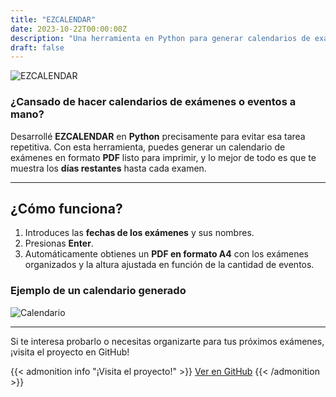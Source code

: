 ```yaml
---
title: "EZCALENDAR"
date: 2023-10-22T00:00:00Z
description: "Una herramienta en Python para generar calendarios de exámenes en PDF automáticamente."
draft: false
---
```


![EZCALENDAR](/PersonalWEB2.0/images/EZCALENDAR.png)

### ¿Cansado de hacer calendarios de exámenes o eventos a mano?

Desarrollé **EZCALENDAR** en **Python** precisamente para evitar esa tarea repetitiva. Con esta herramienta, puedes generar un calendario de exámenes en formato **PDF** listo para imprimir, y lo mejor de todo es que te muestra los **días restantes** hasta cada examen.

---

## ¿Cómo funciona?

1. Introduces las **fechas de los exámenes** y sus nombres.
2. Presionas **Enter**.
3. Automáticamente obtienes un **PDF en formato A4** con los exámenes organizados y la altura ajustada en función de la cantidad de eventos.

### Ejemplo de un calendario generado

![Calendario](/PersonalWEB2.0/images/calendar.png)

---

Si te interesa probarlo o necesitas organizarte para tus próximos exámenes, ¡visita el proyecto en GitHub!

{{< admonition info "¡Visita el proyecto!" >}}
[Ver en GitHub](https://github.com/RodrigoPerez943/EZCALENDAR)
{{< /admonition >}}
